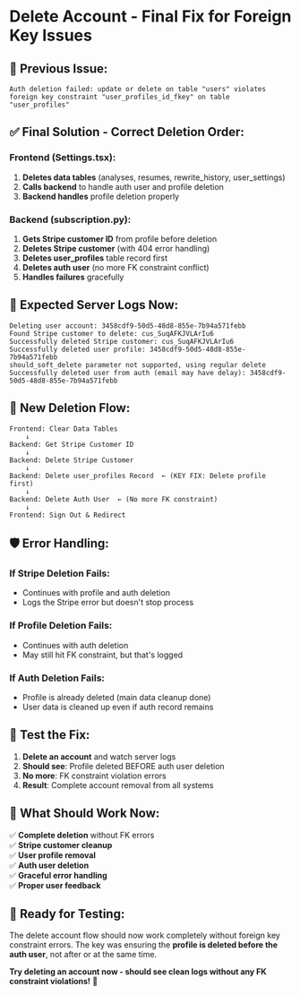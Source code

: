 # Delete Account - Final Fix for Foreign Key Issues

## 🐛 **Previous Issue:**
```
Auth deletion failed: update or delete on table "users" violates foreign key constraint "user_profiles_id_fkey" on table "user_profiles"
```

## ✅ **Final Solution - Correct Deletion Order:**

### **Frontend (Settings.tsx):**
1. **Deletes data tables** (analyses, resumes, rewrite_history, user_settings)
2. **Calls backend** to handle auth user and profile deletion
3. **Backend handles** profile deletion properly

### **Backend (subscription.py):**
1. **Gets Stripe customer ID** from profile before deletion
2. **Deletes Stripe customer** (with 404 error handling)
3. **Deletes user_profiles** table record first
4. **Deletes auth user** (no more FK constraint conflict)
5. **Handles failures** gracefully

## 🎯 **Expected Server Logs Now:**

```
Deleting user account: 3458cdf9-50d5-48d8-855e-7b94a571febb
Found Stripe customer to delete: cus_SuqAFKJVLArIu6
Successfully deleted Stripe customer: cus_SuqAFKJVLArIu6
Successfully deleted user profile: 3458cdf9-50d5-48d8-855e-7b94a571febb
should_soft_delete parameter not supported, using regular delete
Successfully deleted user from auth (email may have delay): 3458cdf9-50d5-48d8-855e-7b94a571febb
```

## 🔄 **New Deletion Flow:**

```
Frontend: Clear Data Tables
    ↓
Backend: Get Stripe Customer ID
    ↓
Backend: Delete Stripe Customer
    ↓
Backend: Delete user_profiles Record  ← (KEY FIX: Delete profile first)
    ↓
Backend: Delete Auth User  ← (No more FK constraint)
    ↓
Frontend: Sign Out & Redirect
```

## 🛡️ **Error Handling:**

### **If Stripe Deletion Fails:**
- Continues with profile and auth deletion
- Logs the Stripe error but doesn't stop process

### **If Profile Deletion Fails:**
- Continues with auth deletion
- May still hit FK constraint, but that's logged

### **If Auth Deletion Fails:**
- Profile is already deleted (main data cleanup done)
- User data is cleaned up even if auth record remains

## 🧪 **Test the Fix:**

1. **Delete an account** and watch server logs
2. **Should see**: Profile deleted BEFORE auth user deletion
3. **No more**: FK constraint violation errors
4. **Result**: Complete account removal from all systems

## 🎯 **What Should Work Now:**

✅ **Complete deletion** without FK errors  
✅ **Stripe customer cleanup**  
✅ **User profile removal**  
✅ **Auth user deletion**  
✅ **Graceful error handling**  
✅ **Proper user feedback**  

## 🚀 **Ready for Testing:**

The delete account flow should now work completely without foreign key constraint errors. The key was ensuring the **profile is deleted before the auth user**, not after or at the same time.

**Try deleting an account now - should see clean logs without any FK constraint violations!** 🎉
